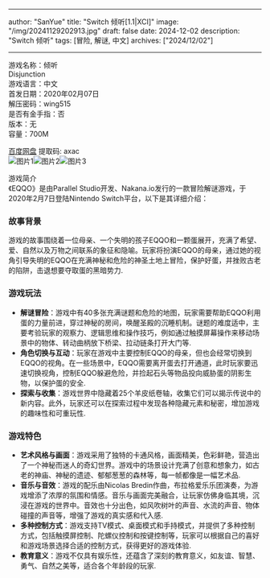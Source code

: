 
---
author: "SanYue"
title: "Switch 倾听[1.1|XCI]"
image: "/img/20241129202913.jpg"
draft: false
date: 2024-12-02
description: "Switch 倾听"
tags: [冒险, 解谜, 中文]
archives: ["2024/12/02"]

---

游戏名称：倾听   
Disjunction    
游戏语言：中文  
首发日期：2020年02月07日  
解压密码：wing515  
是否有金手指：否  
版本：无   
容量：700M

[百度网盘](https://pan.baidu.com/s/1I1VMjNCdzevOPXiTxaRKpA) 提取码: axac  
![图片1](/img/vDwpQG.jpg)![图片2](/img/Fx64e2.jpg)![图片3](/img/URlok7.jpg)  

游戏简介  
《EQQO》是由Parallel Studio开发、Nakana.io发行的一款冒险解谜游戏，于2020年2月7日登陆Nintendo Switch平台，以下是其详细介绍：

### 故事背景
游戏的故事围绕着一位母亲、一个失明的孩子EQQO和一颗蛋展开，充满了希望、爱、自然以及万物之间联系的象征和隐喻。玩家将扮演EQQO的母亲，通过她的视角引导失明的EQQO在充满神秘和危险的神圣土地上冒险，保护好蛋，并挫败古老的陷阱，击退想要夺取蛋的黑暗势力.

### 游戏玩法
- **解谜冒险**：游戏中有40多张充满谜题和危险的地图，玩家需要帮助EQQO利用蛋的力量前进，穿过神秘的房间，唤醒圣殿的沉睡机制。谜题的难度适中，主要考验玩家的观察力、逻辑思维和操作技巧，例如通过触摸屏幕操作来移动场景中的物体、转动曲柄放下桥梁、拉动链条打开大门等.
- **角色切换与互动**：玩家在游戏中主要控制EQQO的母亲，但也会经常切换到EQQO的视角。在一些场景中，EQQO需要离开蛋去打开通道，此时玩家要迅速切换视角，控制EQQO躲避危险，并捡起石头等物品投向威胁蛋的阴影生物，以保护蛋的安全.
- **探索与收集**：游戏世界中隐藏着25个羊皮纸卷轴，收集它们可以揭示传说中的新内容。此外，玩家还可以在探索过程中发现各种隐藏元素和秘密，增加游戏的趣味性和可重玩性.

### 游戏特色
- **艺术风格与画面**：游戏采用了独特的卡通风格，画面精美，色彩鲜艳，营造出了一个神秘而迷人的奇幻世界。游戏中的场景设计充满了创意和想象力，如古老的神庙、神秘的遗迹、郁郁葱葱的森林等，每一帧都像是一幅艺术品.
- **音乐与音效**：游戏的配乐由Nicolas Bredin作曲，布拉格爱乐乐团演奏，为游戏增添了浓厚的氛围和情感。音乐与画面完美融合，让玩家仿佛身临其境，沉浸在游戏的世界中。音效也十分出色，如风吹树叶的声音、水流的声音、物体碰撞的声音等，增强了游戏的真实感和代入感.
- **多种控制方式**：游戏支持TV模式、桌面模式和手持模式，并提供了多种控制方式，包括触摸屏控制、陀螺仪控制和按键控制等，玩家可以根据自己的喜好和游戏场景选择合适的控制方式，获得更好的游戏体验.
- **教育意义**：游戏不仅具有娱乐性，还蕴含了深刻的教育意义，如友谊、智慧、勇气、自然之美等，适合各个年龄段的玩家.
